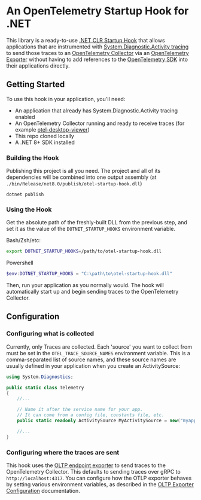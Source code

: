 # An OpenTelemetry Startup Hook for .NET

This library is a ready-to-use [.NET CLR Startup Hook](https://github.com/dotnet/runtime/blob/52e1ad3779e57c35d2416cd10d8ad7d75b2c0c8b/docs/design/features/host-startup-hook.md) that allows applications that are instrumented with [System.Diagnostic.Activity tracing](https://learn.microsoft.com/en-us/dotnet/core/diagnostics/distributed-tracing-instrumentation-walkthroughs) to
send those traces to an [OpenTelemetry Collector](https://opentelemetry.io/docs/collector/) via an [OpenTelemetry Exporter](https://opentelemetry.io/docs/languages/net/exporters/) without having to add references to the [OpenTelemetry SDK](https://opentelemetry.io/docs/languages/net/) into their applications directly.


## Getting Started

To use this hook in your application, you'll need:

* An application that already has System.Diagnostic.Activity tracing enabled
* An OpenTelemetry Collector running and ready to receive traces (for example [otel-desktop-viewer](https://github.com/CtrlSpice/otel-desktop-viewer))
* This repo cloned locally
* A .NET 8+ SDK installed

### Building the Hook

Publishing this project is all you need. The project and all of its dependencies will be combined into one output assembly (at `./bin/Release/net8.0/publish/otel-startup-hook.dll`)

```terminal
dotnet publish
```

### Using the Hook

Get the absolute path of the freshly-built DLL from the previous step, and set it as the value of the `DOTNET_STARTUP_HOOKS` environment variable.

Bash/Zsh/etc:
```bash
export DOTNET_STARTUP_HOOKS=/path/to/otel-startup-hook.dll
```

Powershell
```powershell
$env:DOTNET_STARTUP_HOOKS = "C:\path\to\otel-startup-hook.dll"
```

Then, run your application as you normally would. The hook will automatically start up and begin sending traces to the OpenTelemetry Collector.


## Configuration

### Configuring what is collected

Currently, only Traces are collected. Each 'source' you want to collect from must be set in the `OTEL_TRACE_SOURCE_NAMES` environment variable. This is a comma-separated list of source names, and these source names are usually defined in your application when you create an ActivitySource:

```csharp
using System.Diagnostics;

public static class Telemetry
{
    //...

    // Name it after the service name for your app.
    // It can come from a config file, constants file, etc.
    public static readonly ActivitySource MyActivitySource = new("myapp");

    //...
}
```

### Configuring where the traces are sent

This hook uses the [OLTP endpoint exporter](https://opentelemetry.io/docs/languages/net/exporters/#otlp-endpoint) to send traces to the OpenTelemetry Collector. This defaults to sending traces over gRPC to `http://localhost:4317`. You can configure how the OTLP exporter behaves by setting various environment variables, as described in the [OLTP Exporter Configuration](https://opentelemetry.io/docs/languages/sdk-configuration/otlp-exporter/) documentation.
